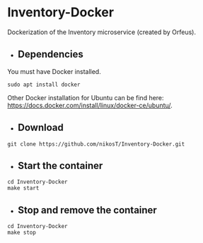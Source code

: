 # Inventory-Docker
Dockerization of the Inventory microservice (created by Orfeus).

* ## Dependencies
You must have Docker installed.
```
sudo apt install docker
```

Other Docker installation for Ubuntu can be find here: https://docs.docker.com/install/linux/docker-ce/ubuntu/.


* ## Download
```
git clone https://github.com/nikosT/Inventory-Docker.git
```

* ## Start the container
```
cd Inventory-Docker
make start
```

* ## Stop and remove the container

```
cd Inventory-Docker
make stop
```

